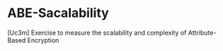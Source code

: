 # ABE-Sacalability
[Uc3m] Exercise to measure the scalability and complexity of Attribute-Based Encryption
